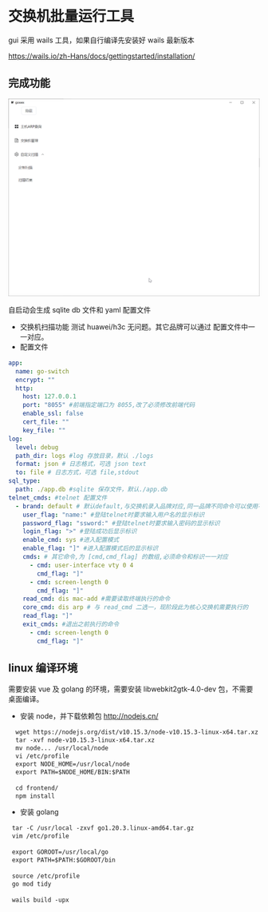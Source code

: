 # 交换机批量运行工具

gui 采用 wails 工具，如果自行编译先安装好 wails 最新版本

https://wails.io/zh-Hans/docs/gettingstarted/installation/

## 完成功能

![界面](main.png)

自启动会生成 sqlite db 文件和 yaml 配置文件

- 交换机扫描功能
  测试 huawei/h3c 无问题。其它品牌可以通过 配置文件中一一对应。
- 配置文件

```yaml
app:
  name: go-switch
  encrypt: ""
  http:
    host: 127.0.0.1
    port: "8055" #前端指定端口为 8055,改了必须修改前端代码
    enable_ssl: false
    cert_file: ""
    key_file: ""
log:
  level: debug
  path_dir: logs #log 存放目录，默认 ./logs
  format: json # 日志格式，可选 json text
  to: file # 日志方式，可选 file,stdout
sql_type:
  path: ./app.db #sqlite 保存文件，默认./app.db
telnet_cmds: #telnet 配置文件
  - brand: default # 默认default,与交换机录入品牌对应,同一品牌不同命令可以使用不同的 brand 值
    user_flag: "name:" #登陆telnet时要求输入用户名的显示标识
    password_flag: "ssword:" #登陆telnet时要求输入密码的显示标识
    login_flag: ">" #登陆成功后显示标识
    enable_cmd: sys #进入配置模式
    enable_flag: "]" #进入配置模式后的显示标识
    cmds: # 其它命令,为 [cmd,cmd_flag] 的数组,必须命令和标识一一对应
      - cmd: user-interface vty 0 4
        cmd_flag: "]"
      - cmd: screen-length 0
        cmd_flag: "]"
    read_cmd: dis mac-add #需要读取终端执行的命令
    core_cmd: dis arp # 与 read_cmd 二选一，现阶段此为核心交换机需要执行的
    read_flag: "]"
    exit_cmds: #退出之前执行的命令
      - cmd: screen-length 0
        cmd_flag: "]"
```

## linux 编译环境

需要安装 vue 及 golang 的环境，需要安装 libwebkit2gtk-4.0-dev 包，不需要桌面编译。

- 安装 node，并下载依赖包
  http://nodejs.cn/

```shell
  wget https://nodejs.org/dist/v10.15.3/node-v10.15.3-linux-x64.tar.xz
  tar -xvf node-v10.15.3-linux-x64.tar.xz
  mv node... /usr/local/node
  vi /etc/profile
  export NODE_HOME=/usr/local/node
  export PATH=$NODE_HOME/BIN:$PATH

  cd frontend/
  npm install
```

- 安装 golang

```shell
 tar -C /usr/local -zxvf go1.20.3.linux-amd64.tar.gz
 vim /etc/profile

 export GOROOT=/usr/local/go
 export PATH=$PATH:$GOROOT/bin

 source /etc/profile
 go mod tidy

 wails build -upx
```
